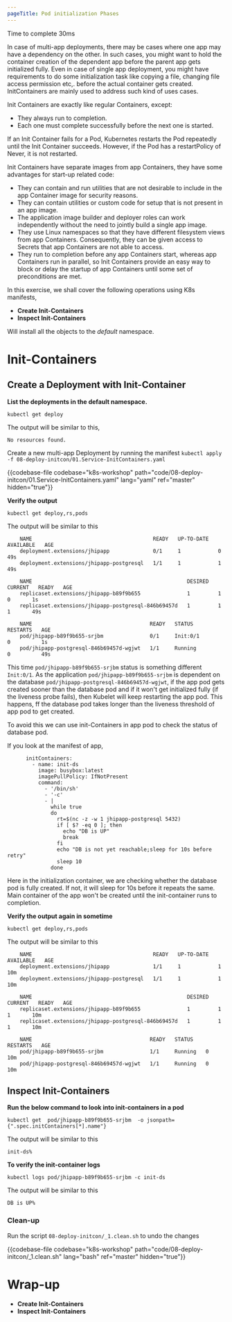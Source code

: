 ```yaml
---
pageTitle: Pod initialization Phases
---
```


<md-icon class="fa fa-clock-o fa-lg" aria-hidden="true"></md-icon> Time to complete 30ms

In case of multi-app deployments, there may be cases where one app may have a dependency on the other. In such cases, you might want to hold the container creation of the dependent app before the parent app gets initialized fully. 
Even in case of single app deployment, you might have requirements to do some initialization task like copying a file, changing file access permission etc,. before the actual container gets created. InitContainers are mainly used to address 
such kind of uses cases.
  
<i class="fa fa-info-circle fa-lg" aria-hidden="true" style="color:dark-blue"></i>
Init Containers are exactly like regular Containers, except:

- They always run to completion.
- Each one must complete successfully before the next one is started.

If an Init Container fails for a Pod, Kubernetes restarts the Pod repeatedly until the Init Container succeeds. However, if the Pod has a restartPolicy of Never, it is not restarted.

Init Containers have separate images from app Containers, they have some advantages for start-up related code:

- They can contain and run utilities that are not desirable to include in the app Container image for security reasons.
- They can contain utilities or custom code for setup that is not present in an app image.
- The application image builder and deployer roles can work independently without the need to jointly build a single app image.
- They use Linux namespaces so that they have different filesystem views from app Containers. Consequently, they can be given access to Secrets that app Containers are not able to access.
- They run to completion before any app Containers start, whereas app Containers run in parallel, so Init Containers provide an easy way to block or delay the startup of app Containers until some set of preconditions are met.


In this exercise, we shall cover the following operations using K8s
manifests,

<ul class="fa-ul">
  <li><i class="fa-li fa fa-square"></i><b>Create Init-Containers</b></li>
  <li><i class="fa-li fa fa-square"></i><b>Inspect Init-Containers</b></li>
</ul>

<i class="fa fa-info-circle" aria-hidden="true"></i> Will install all the objects to the *default* namespace.

# Init-Containers

## Create a Deployment with Init-Container

**List the deployments in the default namespace.**

``` go-cli
kubectl get deploy
```

<i class="fa fa-spinner fa-pulse fa-fw"></i>
The output will be similar to this,

    No resources found.

Create a new multi-app Deployment by running the manifest <i class="fa fa-check-circle" aria-hidden="true" style="color:green"></i> `kubectl apply -f 08-deploy-initcon/01.Service-InitContainers.yaml`

{{codebase-file codebase="k8s-workshop" path="code/08-deploy-initcon/01.Service-InitContainers.yaml" lang="yaml" ref="master" hidden="true"}}

**Verify the output**

    kubectl get deploy,rs,pods

<i class="fa fa-spinner fa-pulse fa-fw"></i>
The output will be similar to this

```
    NAME                                       READY   UP-TO-DATE   AVAILABLE   AGE
    deployment.extensions/jhipapp              0/1     1            0           49s
    deployment.extensions/jhipapp-postgresql   1/1     1            1           49s
    
    NAME                                                  DESIRED   CURRENT   READY   AGE
    replicaset.extensions/jhipapp-b89f9b655               1         1         0       1s
    replicaset.extensions/jhipapp-postgresql-846b69457d   1         1         1       49s
    
    NAME                                      READY   STATUS                  RESTARTS   AGE
    pod/jhipapp-b89f9b655-srjbm               0/1     Init:0/1                0          1s
    pod/jhipapp-postgresql-846b69457d-wgjwt   1/1     Running                 0          49s
```

This time `pod/jhipapp-b89f9b655-srjbm` status is something different `Init:0/1`. As the application `pod/jhipapp-b89f9b655-srjbm` is dependent on the
database `pod/jhipapp-postgresql-846b69457d-wgjwt`, if the app pod gets created sooner than the database pod and if it won't get initialized fully (if the liveness probe fails), then
Kubelet will keep restarting the app pod. This happens, ff the database pod takes longer than the liveness threshold of app pod to get created.

To avoid this we can use init-Containers in app pod to check the status of database pod.

If you look at the manifest of app,

```
      initContainers:
        - name: init-ds
          image: busybox:latest
          imagePullPolicy: IfNotPresent
          command:
            - '/bin/sh'
            - '-c'
            - |
              while true
              do
                rt=$(nc -z -w 1 jhipapp-postgresql 5432)
                if [ $? -eq 0 ]; then
                  echo "DB is UP"
                  break
                fi
                echo "DB is not yet reachable;sleep for 10s before retry"
                sleep 10
              done
```

Here in the initialization container, we are checking whether the database pod is fully created. If not, it will sleep for 10s before it repeats the same. Main container of the app won't be created until the init-container runs to completion. 

**Verify the output again in sometime**

    kubectl get deploy,rs,pods

<i class="fa fa-spinner fa-pulse fa-fw"></i>
The output will be similar to this

```
    NAME                                       READY   UP-TO-DATE   AVAILABLE   AGE
    deployment.extensions/jhipapp              1/1     1            1           10m
    deployment.extensions/jhipapp-postgresql   1/1     1            1           10m
    
    NAME                                                  DESIRED   CURRENT   READY   AGE
    replicaset.extensions/jhipapp-b89f9b655               1         1         1       10m
    replicaset.extensions/jhipapp-postgresql-846b69457d   1         1         1       10m
    
    NAME                                      READY   STATUS    RESTARTS   AGE
    pod/jhipapp-b89f9b655-srjbm               1/1     Running   0          10m
    pod/jhipapp-postgresql-846b69457d-wgjwt   1/1     Running   0          10m
```

## Inspect Init-Containers

**Run the below command to look into init-containers in a pod**

`kubectl get  pod/jhipapp-b89f9b655-srjbm  -o jsonpath={".spec.initContainers[*].name"}` 

<i class="fa fa-spinner fa-pulse fa-fw"></i>
The output will be similar to this

`init-ds%`

**To verify the init-container logs**

`kubectl logs pod/jhipapp-b89f9b655-srjbm -c init-ds`

<i class="fa fa-spinner fa-pulse fa-fw"></i>
The output will be similar to this

`DB is UP%`


### Clean-up

Run the script <i class="fa fa-undo" aria-hidden="true" style="color:red"></i> `08-deploy-initcon/_1.clean.sh` to undo the changes

{{codebase-file codebase="k8s-workshop" path="code/08-deploy-initcon/_1.clean.sh" lang="bash" ref="master" hidden="true"}}


# Wrap-up
<ul class="fa-ul">
  <li><i class="fa-li fa fa-check-square"></i><b>Create Init-Containers</b></li>
  <li><i class="fa-li fa fa-check-square"></i><b>Inspect Init-Containers</b></li>
</ul>
